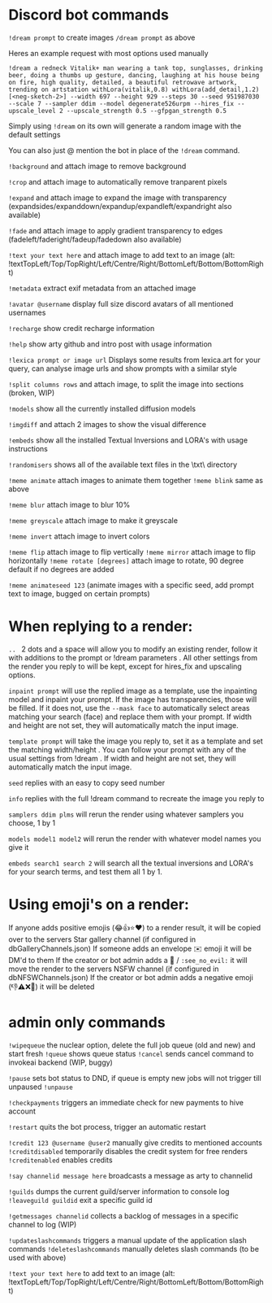 # Discord bot commands

`!dream prompt` to create images
`/dream prompt` as above

Heres an example request with most options used manually

`!dream a redneck Vitalik+ man wearing a tank top, sunglasses, drinking beer, doing a thumbs up gesture, dancing, laughing at his house being on fire, high quality, detailed, a beautiful retrowave artwork, trending on artstation withLora(vitalik,0.8) withLora(add_detail,1.2) [<neg-sketch-2>] --width 697 --height 929 --steps 30 --seed 951987030 --scale 7 --sampler ddim --model degenerate526urpm --hires_fix --upscale_level 2 --upscale_strength 0.5 --gfpgan_strength 0.5`

Simply using `!dream` on its own will generate a random image with the default settings

You can also just @ mention the bot in place of the `!dream` command.

`!background` and attach image to remove background

`!crop` and attach image to automatically remove tranparent pixels

`!expand` and attach image to expand the image with transparency (expandsides/expanddown/expandup/expandleft/expandright also available)

`!fade` and attach image to apply gradient transparency to edges
(fadeleft/faderight/fadeup/fadedown also available)

`!text your text here`  and attach image to add text to an image (alt: !textTopLeft/Top/TopRight/Left/Centre/Right/BottomLeft/Bottom/BottomRight)

`!metadata` extract exif metadata from an attached image

`!avatar @username`  display full size discord avatars of all mentioned usernames

`!recharge` show credit recharge information

`!help` show arty github and intro post with usage information

`!lexica prompt or image url` Displays some results from lexica.art for your query, can analyse image urls and show prompts with a similar style

`!split columns rows` and attach image, to split the image into sections (broken, WIP)

`!models` show all the currently installed diffusion models

`!imgdiff` and attach 2 images to show the visual difference

`!embeds` show all the installed Textual Inversions and LORA's with usage instructions

`!randomisers` shows all of the available text files in the \txt\ directory

`!meme animate` attach images to animate them together
`!meme blink` same as above

`!meme blur` attach image to blur 10%

`!meme greyscale` attach image to make it greyscale

`!meme invert` attach image to invert colors

`!meme flip` attach image to flip vertically
`!meme mirror` attach image to flip horizontally
`!meme rotate [degrees]` attach image to rotate, 90 degree default if no degrees are added

`!meme animateseed 123` (animate images with a specific seed, add prompt text to image, bugged on certain prompts)


# When replying to a render:

`.. ` 2 dots and a space will allow you to modify an existing render, follow it with additions to the prompt or !dream parameters  . All other settings from the render you reply to will be kept, except for hires_fix and upscaling options.

`inpaint prompt` will use the replied image as a template, use the inpainting model and inpaint your prompt. If the image has transparencies, those will be filled. If it does not, use the `--mask face` to automatically select areas matching your search (face) and replace them with your prompt. If width and height are not set, they will automatically match the input image.

`template prompt` will take the image you reply to, set it as a template and set the matching width/height . You can follow your prompt with any of the usual settings from !dream .  If width and height are not set, they will automatically match the input image.

`seed` replies with an easy to copy seed number

`info` replies with the full !dream command to recreate the image you reply to

`samplers ddim plms` will rerun the render using whatever samplers you choose, 1 by 1

`models model1 model2` will rerun the render with whatever model names you give it

`embeds search1 search 2` will search all the textual inversions and LORA's for your search terms, and test them all 1 by 1.

# Using emoji's on a render:

If anyone adds positive emojis (😂👍⭐❤️) to a render result, it will be copied over to the servers Star gallery channel (if configured in dbGalleryChannels.json)
If someone adds an envelope ✉️ emoji it will be DM'd to them
If the creator or bot admin adds a 🙈 / `:see_no_evil:` it will move the render to the servers NSFW channel (if configured in dbNFSWChannels.json)
If the creator or bot admin adds a negative emoji (👎⚠️❌💩) it will be deleted

# admin only commands

`!wipequeue` the nuclear option, delete the full job queue (old and new) and start fresh
`!queue` shows queue status
`!cancel` sends cancel command to invokeai backend (WIP, buggy)

`!pause` sets bot status to DND, if queue is empty new jobs will not trigger till unpaused
`!unpause`

`!checkpayments` triggers an immediate check for new payments to hive account

`!restart` quits the bot process, trigger an automatic restart

`!credit 123 @username @user2` manually give credits to mentioned accounts
`!creditdisabled`  temporarily disables the credit system for free renders
`!creditenabled` enables credits

`!say channelid message here`  broadcasts a message as arty to channelid

`!guilds` dumps the current guild/server information to console log
`!leaveguild guildid` exit a specific guild id

`!getmessages channelid` collects a backlog of messages in a specific channel to log (WIP)

`!updateslashcommands` triggers a manual update of the application slash commands
`!deleteslashcommands` manually deletes slash commands (to be used with above)

`!text your text here` to add text to an image (alt: !textTopLeft/Top/TopRight/Left/Centre/Right/BottomLeft/Bottom/BottomRight)
